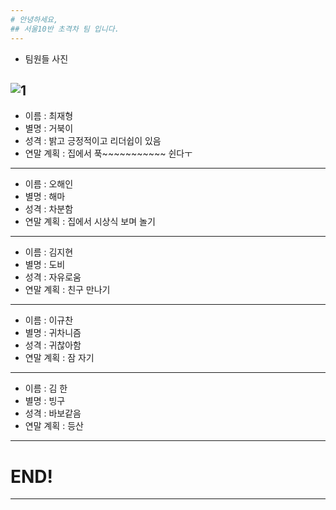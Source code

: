 ```yaml
---
# 안녕하세요,
## 서울10반 초격차 팀 입니다.
---
```

* 팀원들 사진

<img>![1](https://user-images.githubusercontent.com/40291366/50469083-44a45e80-09ee-11e9-9206-b1ad7fc64782.png)
</img>
---
* 이름 : 최재형
* 별명 : 거북이
* 성격 : 밝고 긍정적이고 리더쉽이 있음
* 연말 계획 : 집에서 푹~~~~~~~~~~~ 쉰다ㅜ
---
* 이름 : 오해인
* 별명 : 해마
* 성격 : 차분함
* 연말 계획 : 집에서 시상식 보며 놀기
---
* 이름 : 김지현
* 별명 : 도비
* 성격 : 자유로움
* 연말 계획 : 친구 만나기
---
* 이름 : 이규찬
* 별명 : 귀차니즘
* 성격 : 귀찮아함
* 연말 계획 : 잠 자기
---
* 이름 : 김 한
* 별명 : 빙구
* 성격 : 바보같음
* 연말 계획 : 등산
---
# END!
---
